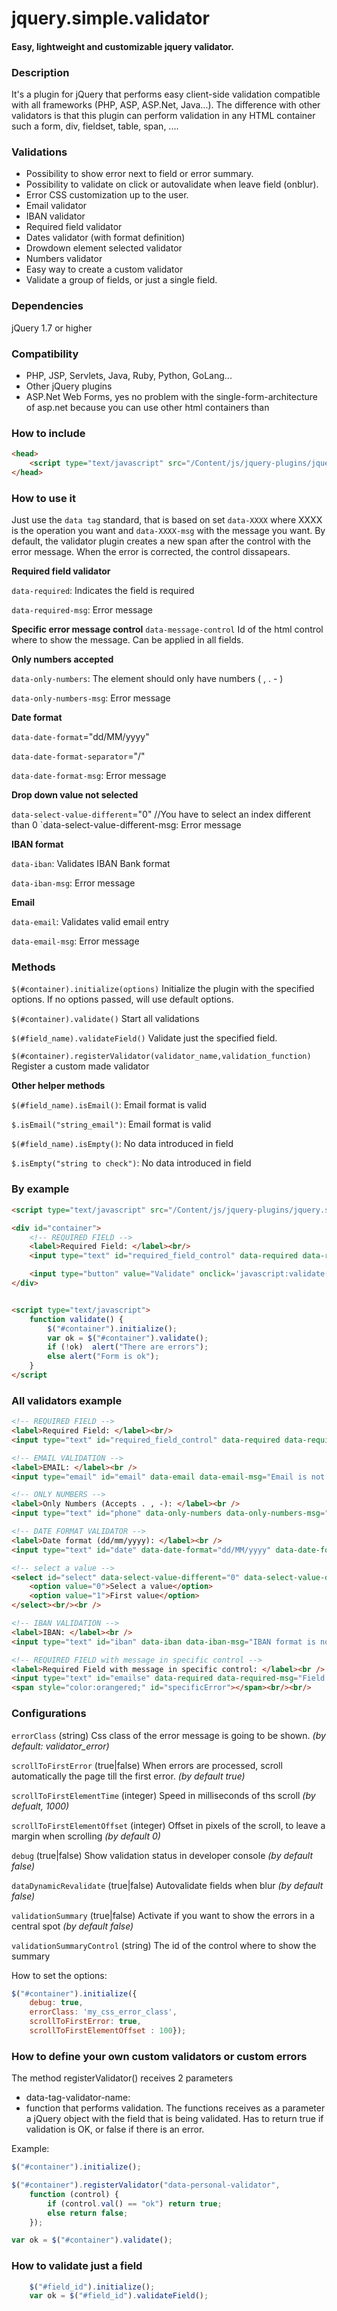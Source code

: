 # jquery.simple.validator
#### Easy, lightweight and customizable jquery validator.


### Description

It's a plugin for jQuery that performs easy client-side validation compatible with all frameworks (PHP, ASP, ASP.Net, Java...).
The difference with other validators is that this plugin can perform validation in any HTML container such a form, div, fieldset, table, span, ....

### Validations
* Possibility to show error next to field or error summary.
* Possibility to validate on click or autovalidate when leave field (onblur).
* Error CSS customization up to the user.
* Email validator
* IBAN validator
* Required field validator
* Dates validator (with format definition)
* Drowdown element selected validator
* Numbers validator
* Easy way to create a custom validator
* Validate a group of fields, or just a single field.

### Dependencies

jQuery 1.7 or higher

### Compatibility
* PHP, JSP, Servlets, Java, Ruby, Python, GoLang...
* Other jQuery plugins
* ASP.Net Web Forms, yes no problem with the single-form-architecture of asp.net because you can use other html containers than <form>
### How to include
```html
<head>
    <script type="text/javascript" src="/Content/js/jquery-plugins/jquery.simple.validator.js"></script>
</head>
```

### How to use it
Just use the `data tag` standard, that is based on set `data-XXXX` where XXXX is the operation you want and `data-XXXX-msg` with the message you want.
By default, the validator plugin creates a new span after the control with the error message. When the error is corrected, the control dissapears.

**Required field validator**

`data-required`: Indicates the field is required

`data-required-msg`: Error message 

**Specific error message control**
`data-message-control` Id of the html control where to show the message. Can be applied in all fields.

**Only numbers accepted**

`data-only-numbers`: The element should only have numbers ( , . - )

`data-only-numbers-msg`: Error message

**Date format**

`data-date-format`="dd/MM/yyyy"

`data-date-format-separator`="/"

`data-date-format-msg`: Error message

**Drop down value not selected**

`data-select-value-different`="0"    //You have to select an index different than 0
`data-select-value-different-msg: Error message

**IBAN format**

`data-iban`:  Validates IBAN Bank format

`data-iban-msg`:  Error message

**Email**

`data-email`: Validates valid email entry

`data-email-msg`: Error message

### Methods
`$(#container).initialize(options)` Initialize the plugin with the specified options. If no options passed, will use default options.

`$(#container).validate()` Start all validations

`$(#field_name).validateField()` Validate just the specified field.

`$(#container).registerValidator(validator_name,validation_function)` Register a custom made validator

**Other helper methods**

`$(#field_name).isEmail()`: Email format is valid

`$.isEmail("string_email")`: Email format is valid

`$(#field_name).isEmpty()`: No data introduced in field

`$.isEmpty("string to check")`: No data introduced in field

### By example
```html
<script type="text/javascript" src="/Content/js/jquery-plugins/jquery.simple.validator.js"></script>

<div id="container">
    <!-- REQUIRED FIELD -->
    <label>Required Field: </label><br/>
    <input type="text" id="required_field_control" data-required data-required-msg="Field is required" /><br /><br/>

    <input type="button" value="Validate" onclick='javascript:validate();' />
</div>


<script type="text/javascript">
    function validate() {
        $("#container").initialize();
        var ok = $("#container").validate();
        if (!ok)  alert("There are errors");
        else alert("Form is ok");
    }
</script
```


### All validators example
```html
<!-- REQUIRED FIELD -->
<label>Required Field: </label><br/>
<input type="text" id="required_field_control" data-required data-required-msg="Field is required" /><br /><br/>
```

```html
<!-- EMAIL VALIDATION -->
<label>EMAIL: </label><br />
<input type="email" id="email" data-email data-email-msg="Email is not correct"  /><br /><br />
```

```html
<!-- ONLY NUMBERS -->
<label>Only Numbers (Accepts . , -): </label><br />
<input type="text" id="phone" data-only-numbers data-only-numbers-msg="You should put only numbers" /><br /><br />
```

```html
<!-- DATE FORMAT VALIDATOR -->
<label>Date format (dd/mm/yyyy): </label><br />
<input type="text" id="date" data-date-format="dd/MM/yyyy" data-date-format-separator="/" data-date-format-msg="The date format is not correct" /><br /><br />
```

```html
<!-- select a value -->
<select id="select" data-select-value-different="0" data-select-value-different-msg="You should select a value">
    <option value="0">Select a value</option>
    <option value="1">First value</option>
</select><br/><br />
```

```html
<!-- IBAN VALIDATION -->
<label>IBAN: </label><br />
<input type="text" id="iban" data-iban data-iban-msg="IBAN format is not correct" value=""  /><br /><br />
```

```html
<!-- REQUIRED FIELD with message in specific control -->
<label>Required Field with message in specific control: </label><br />
<input type="text" id="emailse" data-required data-required-msg="Field is required in specific error" data-message-control="specificError"/><br /><br />
<span style="color:orangered;" id="specificError"></span><br/><br/>
```


### Configurations
`errorClass` (string) Css class of the error message is going to be shown. *(by default: validator_error)*

`scrollToFirstError` (true|false) When errors are processed, scroll automatically the page till the first error. *(by default true)*

`scrollToFirstElementTime` (integer) Speed in milliseconds of ths scroll *(by defualt, 1000)*

`scrollToFirstElementOffset` (integer) Offset in pixels of the scroll, to leave a margin when scrolling *(by default 0)*

`debug` (true|false) Show validation status in developer console *(by default false)*

`dataDynamicRevalidate` (true|false) Autovalidate fields when blur *(by default false)*

`validationSummary` (true|false) Activate if you want to show the errors in a central spot  *(by default false)* 

`validationSummaryControl` (string) The id of the control where to show the summary

How to set the options:

```javascript
$("#container").initialize({ 
    debug: true, 
    errorClass: 'my_css_error_class', 
    scrollToFirstError: true,
    scrollToFirstElementOffset : 100});
```

### How to define your own custom validators or custom errors
The method registerValidator() receives 2 parameters
* data-tag-validator-name:
* function that performs validation. The functions receives as a parameter a jQuery object with the field that is being validated. Has to return true if validation is OK, or false if there is an error.

Example:

```javascript
$("#container").initialize();

$("#container").registerValidator("data-personal-validator",
    function (control) {
        if (control.val() == "ok") return true;
        else return false;
    });

var ok = $("#container").validate();
```

### How to validate just a field

```javascript
    $("#field_id").initialize();
    var ok = $("#field_id").validateField();
```
